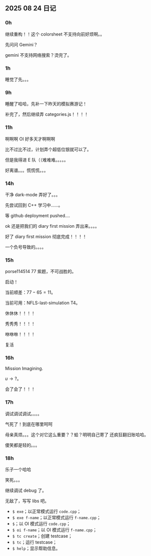 ## 2025 08 24 日记

### $0\text{h}$

继续重构！！这个 colorsheet 不支持向前好烦啊。。

先问问 Gemini？

gemini 不支持网络搜索？烫完了。

### $1\text{h}$

睡觉了先。。。

### $9\text{h}$

睡醒了哈哈，先补一下昨天的模拟赛游记！

补完了，然后继续弄 categories.js！！！！

### $11\text{h}$

啊啊啊 OI 好多天才啊啊啊

比不过比不过，计划弄个超低位银就可以了。

但是我得进 E 队（（难难难。。。。。

好离谱。。。慌慌慌。。。

### $14\text{h}$

干净 dark-mode 弄好了。。。

先尝试回到 C++ 学习中……。

等 github deployment pushed....

ok 还是把我们的 diary first mission 弄出来。。。。 

好了 diary first mission 彻底完成！！！！

一个负号导致的。。。。

### $15\text{h}$

porse114514 $77$ 紫题，不可战胜的。

启动！

当前顺差：$77-65 = 11$。

当前可用：$\text{NFLS-last-simulation T4}$。

休休休！！！！

秀秀秀！！！！

咻咻咻！！！！

复活

### $16\text{h}$

Mission Imagining.

$u \to ?$。

会了会了！！！

### $17\text{h}$

调试调试调试。。。。

气死了！到底在哪里呵呵

母亲真烦。。。这个对它这么重要？？蛤？明明自己寄了 还疯狂翻旧账哈哈。

傻笑都是轻的。。。

### $18\text{h}$

乐子一个哈哈

笑死。。。

继续调试 debug 了。

无敌了，写写 libs 吧。

- `$ exe`；以正常模式运行 `code.cpp`；
- `$ exe f-name`；以正常模式运行 `f-name.cpp`；
- `$`；以 OI 模式运行 `code.cpp`；
- `$ oi f-name`；以 OI 模式运行 `f-name.cpp`；
- `$ tc create`；创建 testcase；
- `$ tc`；运行 testcase；
- `$ help`；显示帮助信息。

